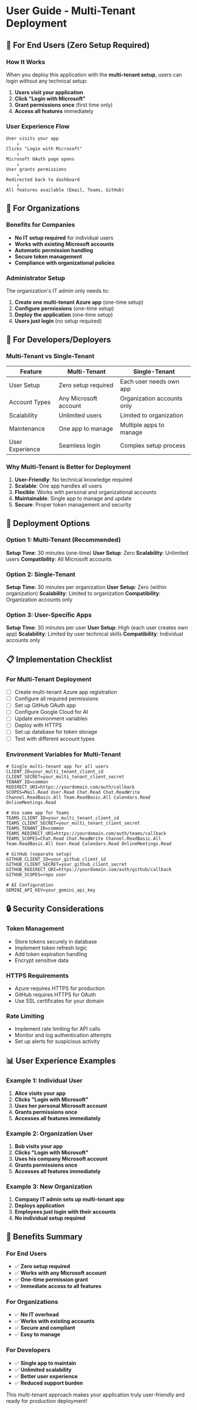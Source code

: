 # User Guide - Multi-Tenant Deployment

## 🎯 **For End Users (Zero Setup Required)**

### **How It Works**

When you deploy this application with the **multi-tenant setup**, users can login without any technical setup:

1. **Users visit your application**
2. **Click "Login with Microsoft"**
3. **Grant permissions once** (first time only)
4. **Access all features** immediately

### **User Experience Flow**

```
User visits your app
    ↓
Clicks "Login with Microsoft"
    ↓
Microsoft OAuth page opens
    ↓
User grants permissions
    ↓
Redirected back to dashboard
    ↓
All features available (Email, Teams, GitHub)
```

## 🏢 **For Organizations**

### **Benefits for Companies**

- **No IT setup required** for individual users
- **Works with existing Microsoft accounts**
- **Automatic permission handling**
- **Secure token management**
- **Compliance with organizational policies**

### **Administrator Setup**

The organization's IT admin only needs to:

1. **Create one multi-tenant Azure app** (one-time setup)
2. **Configure permissions** (one-time setup)
3. **Deploy the application** (one-time setup)
4. **Users just login** (no setup required)

## 🔧 **For Developers/Deployers**

### **Multi-Tenant vs Single-Tenant**

| Feature | Multi-Tenant | Single-Tenant |
|---------|-------------|---------------|
| User Setup | Zero setup required | Each user needs own app |
| Account Types | Any Microsoft account | Organization accounts only |
| Scalability | Unlimited users | Limited to organization |
| Maintenance | One app to manage | Multiple apps to manage |
| User Experience | Seamless login | Complex setup process |

### **Why Multi-Tenant is Better for Deployment**

1. **User-Friendly**: No technical knowledge required
2. **Scalable**: One app handles all users
3. **Flexible**: Works with personal and organizational accounts
4. **Maintainable**: Single app to manage and update
5. **Secure**: Proper token management and security

## 🚀 **Deployment Options**

### **Option 1: Multi-Tenant (Recommended)**

**Setup Time**: 30 minutes (one-time)
**User Setup**: Zero
**Scalability**: Unlimited users
**Compatibility**: All Microsoft accounts

### **Option 2: Single-Tenant**

**Setup Time**: 30 minutes per organization
**User Setup**: Zero (within organization)
**Scalability**: Limited to organization
**Compatibility**: Organization accounts only

### **Option 3: User-Specific Apps**

**Setup Time**: 30 minutes per user
**User Setup**: High (each user creates own app)
**Scalability**: Limited by user technical skills
**Compatibility**: Individual accounts only

## 📋 **Implementation Checklist**

### **For Multi-Tenant Deployment**

- [ ] Create multi-tenant Azure app registration
- [ ] Configure all required permissions
- [ ] Set up GitHub OAuth app
- [ ] Configure Google Cloud for AI
- [ ] Update environment variables
- [ ] Deploy with HTTPS
- [ ] Set up database for token storage
- [ ] Test with different account types

### **Environment Variables for Multi-Tenant**

```env
# Single multi-tenant app for all users
CLIENT_ID=your_multi_tenant_client_id
CLIENT_SECRET=your_multi_tenant_client_secret
TENANT_ID=common
REDIRECT_URI=https://yourdomain.com/auth/callback
SCOPES=Mail.Read User.Read Chat.Read Chat.ReadWrite Channel.ReadBasic.All Team.ReadBasic.All Calendars.Read OnlineMeetings.Read

# Use same app for Teams
TEAMS_CLIENT_ID=your_multi_tenant_client_id
TEAMS_CLIENT_SECRET=your_multi_tenant_client_secret
TEAMS_TENANT_ID=common
TEAMS_REDIRECT_URI=https://yourdomain.com/auth/teams/callback
TEAMS_SCOPES=Chat.Read Chat.ReadWrite Channel.ReadBasic.All Team.ReadBasic.All User.Read Calendars.Read OnlineMeetings.Read

# GitHub (separate setup)
GITHUB_CLIENT_ID=your_github_client_id
GITHUB_CLIENT_SECRET=your_github_client_secret
GITHUB_REDIRECT_URI=https://yourdomain.com/auth/github/callback
GITHUB_SCOPES=repo user

# AI Configuration
GEMINI_API_KEY=your_gemini_api_key
```

## 🔒 **Security Considerations**

### **Token Management**

- Store tokens securely in database
- Implement token refresh logic
- Add token expiration handling
- Encrypt sensitive data

### **HTTPS Requirements**

- Azure requires HTTPS for production
- GitHub requires HTTPS for OAuth
- Use SSL certificates for your domain

### **Rate Limiting**

- Implement rate limiting for API calls
- Monitor and log authentication attempts
- Set up alerts for suspicious activity

## 📊 **User Experience Examples**

### **Example 1: Individual User**

1. **Alice visits your app**
2. **Clicks "Login with Microsoft"**
3. **Uses her personal Microsoft account**
4. **Grants permissions once**
5. **Accesses all features immediately**

### **Example 2: Organization User**

1. **Bob visits your app**
2. **Clicks "Login with Microsoft"**
3. **Uses his company Microsoft account**
4. **Grants permissions once**
5. **Accesses all features immediately**

### **Example 3: New Organization**

1. **Company IT admin sets up multi-tenant app**
2. **Deploys application**
3. **Employees just login with their accounts**
4. **No individual setup required**

## 🎯 **Benefits Summary**

### **For End Users**
- ✅ **Zero setup required**
- ✅ **Works with any Microsoft account**
- ✅ **One-time permission grant**
- ✅ **Immediate access to all features**

### **For Organizations**
- ✅ **No IT overhead**
- ✅ **Works with existing accounts**
- ✅ **Secure and compliant**
- ✅ **Easy to manage**

### **For Developers**
- ✅ **Single app to maintain**
- ✅ **Unlimited scalability**
- ✅ **Better user experience**
- ✅ **Reduced support burden**

This multi-tenant approach makes your application truly user-friendly and ready for production deployment! 